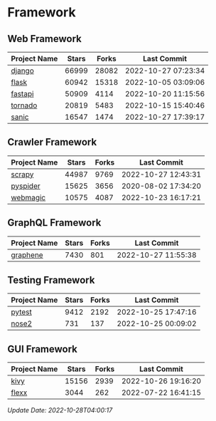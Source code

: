 # Framework

## Web Framework
| Project Name | Stars | Forks | Last Commit |
| ------------ | ----- | ----- | ----------- |
| [django](https://github.com/django/django) | 66999 | 28082 | 2022-10-27 07:23:34 |
| [flask](https://github.com/pallets/flask) | 60942 | 15318 | 2022-10-05 03:09:06 |
| [fastapi](https://github.com/tiangolo/fastapi) | 50909 | 4114 | 2022-10-20 11:15:56 |
| [tornado](https://github.com/tornadoweb/tornado) | 20819 | 5483 | 2022-10-15 15:40:46 |
| [sanic](https://github.com/sanic-org/sanic) | 16547 | 1474 | 2022-10-27 17:39:17 |

## Crawler Framework
| Project Name | Stars | Forks | Last Commit |
| ------------ | ----- | ----- | ----------- |
| [scrapy](https://github.com/scrapy/scrapy) | 44987 | 9769 | 2022-10-27 12:43:31 |
| [pyspider](https://github.com/binux/pyspider) | 15625 | 3656 | 2020-08-02 17:34:20 |
| [webmagic](https://github.com/code4craft/webmagic) | 10575 | 4087 | 2022-10-23 16:17:21 |

## GraphQL Framework
| Project Name | Stars | Forks | Last Commit |
| ------------ | ----- | ----- | ----------- |
| [graphene](https://github.com/graphql-python/graphene) | 7430 | 801 | 2022-10-27 11:55:38 |

## Testing Framework
| Project Name | Stars | Forks | Last Commit |
| ------------ | ----- | ----- | ----------- |
| [pytest](https://github.com/pytest-dev/pytest) | 9412 | 2192 | 2022-10-25 17:47:16 |
| [nose2](https://github.com/nose-devs/nose2) | 731 | 137 | 2022-10-25 00:09:02 |

## GUI Framework
| Project Name | Stars | Forks | Last Commit |
| ------------ | ----- | ----- | ----------- |
| [kivy](https://github.com/kivy/kivy) | 15156 | 2939 | 2022-10-26 19:16:20 |
| [flexx](https://github.com/flexxui/flexx) | 3044 | 262 | 2022-07-22 16:41:15 |

*Update Date: 2022-10-28T04:00:17*